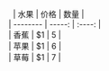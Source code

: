     | 水果        | 价格    |  数量  |   
    | --------   | -----:   | :----: |   
    | 香蕉        | $1      |   5    |   
    | 苹果        | $1      |   6    |   
    | 草莓        | $1      |   7    |   
